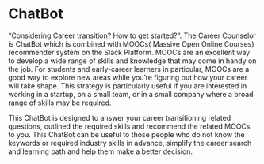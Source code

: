 # ChatBot

“Considering Career transition? How to get started?”. The Career Counselor is ChatBot which is combined with MOOCs( Massive Open Online Courses) recommender system on the Slack Platform. MOOCs are an excellent way to develop a wide range of skills and knowledge that may come in handy on the job. For students and early-career learners in particular, MOOCs are a good way to explore new areas while you’re figuring out how your career will take shape. This strategy is particularly useful if you are interested in working in a startup, on a small team, or in a small company where a broad range of skills may be required.

This ChatBot is designed to answer your career transitioning related questions, outlined the required skills and recommend the related MOOCs to you. This ChatBot can be useful to those people who do not know the keywords or required industry skills in advance, simplify the career search and learning path and help them make a better decision. 
